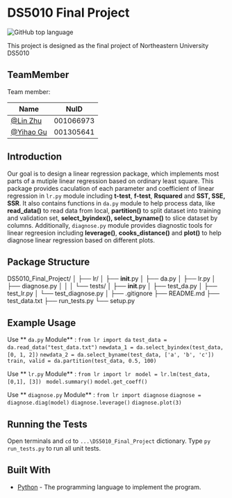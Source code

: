 # DS5010 Final Project

![GitHub top language](https://img.shields.io/github/languages/top/Linzzz81/DS5010_Final_Project.svg)

This project is designed as the final project of Northeastern University DS5010

## TeamMember

Team member:

| Name        | NuID      |
| ----------- | --------- |
| [@Lin Zhu](https://github.com/Linzzz81)     | 001066973 |
| [@Yihao Gu](https://github.com/yougugugu)   | 001305641 |

## Introduction

Our goal is to design a linear regression package, which implements most parts of a mutiple linear regression based on ordinary least square. 
This package provides caculation of each parameter and coefficient of linear regression in ```lr.py``` module including **t-test**, **f-test**, **Rsquared** and **SST, SSE, SSR**. 
It also contains functions in ```da.py``` module to help process data, like **read_data()** to read data from local, **partition()** to split dataset into training and validation set, **select_byindex(), select_byname()** to slice dataset by columns. 
Additionally, ```diagnose.py``` module provides diagnostic tools for linear regreesion including **leverage()**, **cooks_distance()** and **plot()** to help diagnose linear regression based on different plots.

## Package Structure

DS5010_Final_Project/
│
├── lr/
│   ├── __init__.py
│   ├── da.py
│   ├── lr.py
│   ├── diagnose.py
│   │
│   └── tests/
│       ├── __init__.py
│       ├── test_da.py
│       ├── test_lr.py
│       └── test_diagnose.py
│
├── .gitignore
├── README.md
├── test_data.txt
├── run_tests.py
└── setup.py

## Example Usage

Use ** ``da.py`` Module** :
```from lr import da```
```test_data = da.read_data("test_data.txt")```
```newdata_1 = da.select_byindex(test_data, [0, 1, 2])```
```newdata_2 = da.select_byname(test_data, ['a', 'b', 'c'])```
```train, valid = da.partition(test_data, 0.5, 100)```

Use ** ``lr.py`` Module** :
```from lr import lr```
``` model = lr.lm(test_data, [0,1], [3])```
``` model.summary()```
```model.get_coeff()```

Use ** ``diagnose.py`` Module** :
```from lr import diagnose```
```diagnose = diagnose.diag(model)```
```diagnose.leverage()```
```diagnose.plot(3)``` 

## Running the Tests

Open terminals and ```cd``` to ```...\DS5010_Final_Project``` dictionary. Type ```py run_tests.py``` to run all unit tests.

## Built With

* [Python](https://www.python.org/) - The programming language to implement the program.

